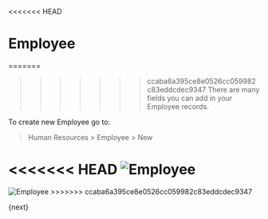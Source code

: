 <<<<<<< HEAD
# Employee

=======
>>>>>>> ccaba6a395ce8e0526cc059982c83eddcdec9347
There are many fields you can add in your Employee records.

To create new Employee go to:

> Human Resources > Employee > New

<<<<<<< HEAD
<img class="screenshot" alt="Employee" src="/docs/assets/img/human-resources/employee.png">
=======
<img class="screenshot" alt="Employee" src="{{docs_base_url}}/assets/img/human-resources/employee.png">
>>>>>>> ccaba6a395ce8e0526cc059982c83eddcdec9347

{next}